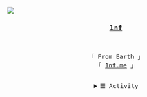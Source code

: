 ![](https://komarev.com/ghpvc/?username=evwltrs&style=flat-square)
<h3 align="center">
        <samp>
                <b><a target="_blank" href="https://1nf.me/">1nf</a></b>
        </samp>
</h3>
<br>

<p align="center">
        <!-- Organisation  -->
        <samp>
                「 From Earth 」
                <br>
          「 <a href="https://1nf.me">1nf.me</a> 」
                <br>
                <br>
        </samp>
</p>

<!-- Details Section-->
<details align="center">
    <summary> <samp>&#9776; Activity</samp></summary>
    <p align="center">
        <br>
        <!-- Activity Widget -->
        <img alt="Evan's github stats"
                src="https://github-readme-stats.vercel.app/api?username=evwltrs&show_icons=true&theme=radical&count_private=true" />
        <br>
    </p>
</details>
<br>
